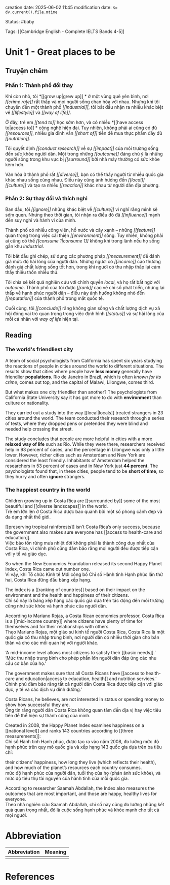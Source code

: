 creation date: 2025-06-02 11:45
modification date: `$= dv.current().file.mtime`

Status: #baby 

Tags: [[Cambridge English - Complete IELTS Bands 4-5]]

# Unit 1 - Great places to be
## Truyện chêm
### **Phần 1: Thành phố đổi thay**

Khi còn nhỏ, tôi *[[grow up|grew up]] * ở một vùng quê yên bình, nơi *[[crime rate]]* rất thấp và mọi người sống chan hòa với nhau. Nhưng khi tôi chuyển đến một thành phố *[[industrial]]*, tôi bắt đầu nhận ra nhiều khác biệt về *[[lifestyle]]* và *[[way of life]]*.

Ở đây, trẻ em *[[tend to]]* học sớm hơn, và có nhiều *[[have access to|access to]] * công nghệ hiện đại. Tuy nhiên, không phải ai cũng có đủ *[[resources]]*, nhiều gia đình vẫn *[[short of]]* tiền để mua thực phẩm đầy đủ *[[nutrition]]*.

Tôi quyết định *[[conduct research]]* về sự *[[impact]]* của môi trường sống đến sức khỏe người dân. Một trong những *[[outcome]]* đáng chú ý là những người sống trong khu vực bị *[[surround]]* bởi nhà máy thường có sức khỏe kém hơn.

Văn hóa ở thành phố rất *[[diverse]]*, bạn có thể thấy người từ nhiều quốc gia khác nhau sống cùng nhau. Điều này cũng ảnh hưởng đến *[[local]] [[culture]]* và tạo ra nhiều *[[reaction]]* khác nhau từ người dân địa phương.
### **Phần 2: Sự thay đổi và thích nghi**

Ban đầu, tôi *[[ignore]]* những khác biệt về *[[culture]]* vì nghĩ rằng mình sẽ sớm quen. Nhưng theo thời gian, tôi nhận ra điều đó đã *[[influence]]* mạnh đến suy nghĩ và hành vi của mình. 

Thành phố có nhiều công viên, hồ nước và cây xanh – những *[[feature]]* quan trọng trong việc cải thiện *[[environment]]* sống. Tuy nhiên, không phải ai cũng có thể *[[consume 1|consume 1]]* không khí trong lành nếu họ sống gần khu *industrial*.

Tôi bắt đầu ghi chép, sử dụng các phương pháp *[[measurement]]* để đánh giá mức độ hài lòng của người dân. Những người có *[[income]]* cao thường đánh giá chất lượng sống tốt hơn, trong khi người có thu nhập thấp lại cảm thấy thiếu thốn nhiều thứ.

Tôi chia sẻ kết quả nghiên cứu với chính quyền *local*, và họ rất bất ngờ với *outcome*. Thành phố của tôi được *[[rank]]* cao về chỉ số phát triển, nhưng lại thấp về hạnh phúc người dân – điều này ảnh hưởng không nhỏ đến *[[reputation]]* của thành phố trong mắt quốc tế.

Cuối cùng, tôi *[[conclude]]* rằng không gian sống và chất lượng dịch vụ xã hội đóng vai trò quan trọng trong việc định hình *[[status]]* và sự hài lòng của mỗi cá nhân với *way of life* hiện tại.

## Reading
### The world's friendliest city

A team of social psychologists from California has spent six years studying the reactions of people in cities around the world to different situations. The results show that cities where people have **less money** generally have friendlier **populations**. Rio de Janeiro in Brazil, which is often *known for its crime*, comes out top, and the capital of Malawi, Lilongwe, comes third.

But what makes one city friendlier than another? The psychologists from California State University say it has got more to do with **environment** than culture or nationality.

They carried out a study into the way [[local|locals]]  treated strangers in 23 cities around the world. The team conducted their research through a series of tests, where they dropped pens or pretended they were blind and needed help crossing the street.

The study concludes that people are more helpful in cities with a more **relaxed way of life** such as Rio. While they were there, researchers received help in 93 percent of cases, and the percentage in Lilongwe was only a little lower. However, richer cities such as Amsterdam and New York are considered the least friendly. Inhabitants of Amsterdam helped the researchers in 53 percent of cases and in New York just **44 percent**. The psychologists found that, in these cities, people tend to be **short of time**, so they hurry and often **ignore** strangers.
### The happiest country in the world
Children growing up in Costa Rica are [[surrounded by]] some of the most beautiful and [[diverse landscapes]] in the world.  
Trẻ em lớn lên ở Costa Rica được bao quanh bởi một số phong cảnh đẹp và đa dạng nhất thế giới.

[[preserving tropical rainforests]] isn’t Costa Rica’s only success, because the government also makes sure everyone has [[access to health-care and education]].  
Việc bảo tồn rừng mưa nhiệt đới không phải là thành công duy nhất của Costa Rica, vì chính phủ cũng đảm bảo rằng mọi người đều được tiếp cận với y tế và giáo dục.

So when the New Economics Foundation released its second Happy Planet Index, Costa Rica came out number one.  
Vì vậy, khi Tổ chức Kinh tế Mới công bố Chỉ số Hành tinh Hạnh phúc lần thứ hai, Costa Rica đứng đầu bảng xếp hạng.

The index is a [[ranking of countries]] based on their impact on the environment and the health and happiness of their citizens.  
Chỉ số này là bảng xếp hạng các quốc gia dựa trên tác động đến môi trường cũng như sức khỏe và hạnh phúc của người dân.

According to Mariano Rojas, a Costa Rican economics professor, Costa Rica is a [[mid-income country]] where citizens have plenty of time for themselves and for their relationships with others.  
Theo Mariano Rojas, một giáo sư kinh tế người Costa Rica, Costa Rica là một quốc gia có thu nhập trung bình, nơi người dân có nhiều thời gian cho bản thân và cho các mối quan hệ với người khác.

‘A mid-income level allows most citizens to satisfy their [[basic needs]].’  
‘Mức thu nhập trung bình cho phép phần lớn người dân đáp ứng các nhu cầu cơ bản của họ.’

The government makes sure that all Costa Ricans have [[access to health-care and education|access to education, health]]  and nutrition services.’  
Chính phủ đảm bảo rằng tất cả người dân Costa Rica được tiếp cận với giáo dục, y tế và các dịch vụ dinh dưỡng.’

Costa Ricans, he believes, are not interested in status or spending money to show how successful they are.  
Ông tin rằng người dân Costa Rica không quan tâm đến địa vị hay việc tiêu tiền để thể hiện sự thành công của mình.

Created in 2008, the Happy Planet Index examines happiness on a [[national level]] and ranks 143 countries according to [[three measurements]]:  
Chỉ số Hành tinh Hạnh phúc, được tạo ra vào năm 2008, đo lường mức độ hạnh phúc trên quy mô quốc gia và xếp hạng 143 quốc gia dựa trên ba tiêu chí:

their citizens’ happiness, how long they live (which reflects their health), and how much of the planet’s resources each country consumes.  
mức độ hạnh phúc của người dân, tuổi thọ của họ (phản ánh sức khỏe), và mức độ tiêu thụ tài nguyên của hành tinh của mỗi quốc gia.

According to researcher Saamah Abdallah, the Index also measures the outcomes that are most important, and those are happy, healthy lives for everyone.  
Theo nhà nghiên cứu Saamah Abdallah, chỉ số này cũng đo lường những kết quả quan trọng nhất, đó là cuộc sống hạnh phúc và khỏe mạnh cho tất cả mọi người.


# Abbreviation

| Abbreviation | Meaning |
| ------------ | ------- |
|              |         |


# References